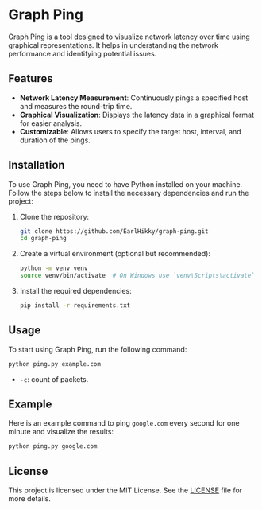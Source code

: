 # Graph Ping

Graph Ping is a tool designed to visualize network latency over time using graphical representations. It helps in understanding the network performance and identifying potential issues.

## Features

- **Network Latency Measurement**: Continuously pings a specified host and measures the round-trip time.
- **Graphical Visualization**: Displays the latency data in a graphical format for easier analysis.
- **Customizable**: Allows users to specify the target host, interval, and duration of the pings.

## Installation

To use Graph Ping, you need to have Python installed on your machine. Follow the steps below to install the necessary dependencies and run the project:

1. Clone the repository:
    ```sh
    git clone https://github.com/EarlHikky/graph-ping.git
    cd graph-ping
    ```

2. Create a virtual environment (optional but recommended):
    ```sh
    python -m venv venv
    source venv/bin/activate  # On Windows use `venv\Scripts\activate`
    ```

3. Install the required dependencies:
    ```sh
    pip install -r requirements.txt
    ```

## Usage

To start using Graph Ping, run the following command:

```sh
python ping.py example.com
```

- `-c`: count of packets.

## Example

Here is an example command to ping `google.com` every second for one minute and visualize the results:

```sh
python ping.py google.com
```

## License

This project is licensed under the MIT License. See the [LICENSE](LICENSE) file for more details.

